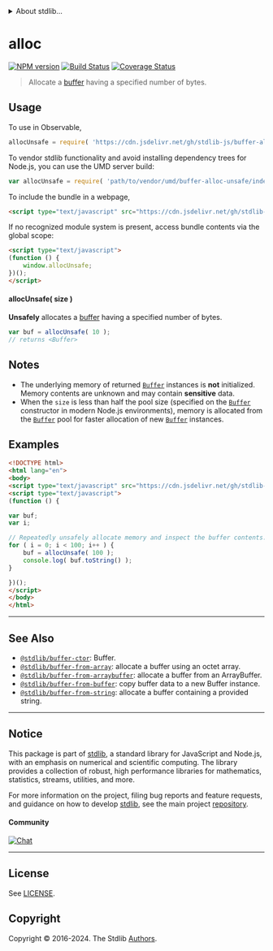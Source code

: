 <!--

@license Apache-2.0

Copyright (c) 2018 The Stdlib Authors.

Licensed under the Apache License, Version 2.0 (the "License");
you may not use this file except in compliance with the License.
You may obtain a copy of the License at

   http://www.apache.org/licenses/LICENSE-2.0

Unless required by applicable law or agreed to in writing, software
distributed under the License is distributed on an "AS IS" BASIS,
WITHOUT WARRANTIES OR CONDITIONS OF ANY KIND, either express or implied.
See the License for the specific language governing permissions and
limitations under the License.

-->


<details>
  <summary>
    About stdlib...
  </summary>
  <p>We believe in a future in which the web is a preferred environment for numerical computation. To help realize this future, we've built stdlib. stdlib is a standard library, with an emphasis on numerical and scientific computation, written in JavaScript (and C) for execution in browsers and in Node.js.</p>
  <p>The library is fully decomposable, being architected in such a way that you can swap out and mix and match APIs and functionality to cater to your exact preferences and use cases.</p>
  <p>When you use stdlib, you can be absolutely certain that you are using the most thorough, rigorous, well-written, studied, documented, tested, measured, and high-quality code out there.</p>
  <p>To join us in bringing numerical computing to the web, get started by checking us out on <a href="https://github.com/stdlib-js/stdlib">GitHub</a>, and please consider <a href="https://opencollective.com/stdlib">financially supporting stdlib</a>. We greatly appreciate your continued support!</p>
</details>

# alloc

[![NPM version][npm-image]][npm-url] [![Build Status][test-image]][test-url] [![Coverage Status][coverage-image]][coverage-url] <!-- [![dependencies][dependencies-image]][dependencies-url] -->

> Allocate a [buffer][@stdlib/buffer/ctor] having a specified number of bytes.

<!-- Section to include introductory text. Make sure to keep an empty line after the intro `section` element and another before the `/section` close. -->

<section class="intro">

</section>

<!-- /.intro -->

<!-- Package usage documentation. -->



<section class="usage">

## Usage

To use in Observable,

```javascript
allocUnsafe = require( 'https://cdn.jsdelivr.net/gh/stdlib-js/buffer-alloc-unsafe@umd/browser.js' )
```

To vendor stdlib functionality and avoid installing dependency trees for Node.js, you can use the UMD server build:

```javascript
var allocUnsafe = require( 'path/to/vendor/umd/buffer-alloc-unsafe/index.js' )
```

To include the bundle in a webpage,

```html
<script type="text/javascript" src="https://cdn.jsdelivr.net/gh/stdlib-js/buffer-alloc-unsafe@umd/browser.js"></script>
```

If no recognized module system is present, access bundle contents via the global scope:

```html
<script type="text/javascript">
(function () {
    window.allocUnsafe;
})();
</script>
```

#### allocUnsafe( size )

**Unsafely** allocates a [buffer][@stdlib/buffer/ctor] having a specified number of bytes.

```javascript
var buf = allocUnsafe( 10 );
// returns <Buffer>
```

</section>

<!-- /.usage -->

<!-- Package usage notes. Make sure to keep an empty line after the `section` element and another before the `/section` close. -->

<section class="notes">

## Notes

-   The underlying memory of returned [`Buffer`][@stdlib/buffer/ctor] instances is **not** initialized. Memory contents are unknown and may contain **sensitive** data.
-   When the `size` is less than half the pool size (specified on the [`Buffer`][@stdlib/buffer/ctor] constructor in modern Node.js environments), memory is allocated from the [`Buffer`][@stdlib/buffer/ctor] pool for faster allocation of new [`Buffer`][@stdlib/buffer/ctor] instances.

</section>

<!-- /.notes -->

<!-- Package usage examples. -->

<section class="examples">

## Examples

<!-- eslint no-undef: "error" -->

```html
<!DOCTYPE html>
<html lang="en">
<body>
<script type="text/javascript" src="https://cdn.jsdelivr.net/gh/stdlib-js/buffer-alloc-unsafe@umd/browser.js"></script>
<script type="text/javascript">
(function () {

var buf;
var i;

// Repeatedly unsafely allocate memory and inspect the buffer contents...
for ( i = 0; i < 100; i++ ) {
    buf = allocUnsafe( 100 );
    console.log( buf.toString() );
}

})();
</script>
</body>
</html>
```

</section>

<!-- /.examples -->

<!-- Section to include cited references. If references are included, add a horizontal rule *before* the section. Make sure to keep an empty line after the `section` element and another before the `/section` close. -->

<section class="references">

</section>

<!-- /.references -->

<!-- Section for related `stdlib` packages. Do not manually edit this section, as it is automatically populated. -->

<section class="related">

* * *

## See Also

-   <span class="package-name">[`@stdlib/buffer-ctor`][@stdlib/buffer/ctor]</span><span class="delimiter">: </span><span class="description">Buffer.</span>
-   <span class="package-name">[`@stdlib/buffer-from-array`][@stdlib/buffer/from-array]</span><span class="delimiter">: </span><span class="description">allocate a buffer using an octet array.</span>
-   <span class="package-name">[`@stdlib/buffer-from-arraybuffer`][@stdlib/buffer/from-arraybuffer]</span><span class="delimiter">: </span><span class="description">allocate a buffer from an ArrayBuffer.</span>
-   <span class="package-name">[`@stdlib/buffer-from-buffer`][@stdlib/buffer/from-buffer]</span><span class="delimiter">: </span><span class="description">copy buffer data to a new Buffer instance.</span>
-   <span class="package-name">[`@stdlib/buffer-from-string`][@stdlib/buffer/from-string]</span><span class="delimiter">: </span><span class="description">allocate a buffer containing a provided string.</span>

</section>

<!-- /.related -->

<!-- Section for all links. Make sure to keep an empty line after the `section` element and another before the `/section` close. -->


<section class="main-repo" >

* * *

## Notice

This package is part of [stdlib][stdlib], a standard library for JavaScript and Node.js, with an emphasis on numerical and scientific computing. The library provides a collection of robust, high performance libraries for mathematics, statistics, streams, utilities, and more.

For more information on the project, filing bug reports and feature requests, and guidance on how to develop [stdlib][stdlib], see the main project [repository][stdlib].

#### Community

[![Chat][chat-image]][chat-url]

---

## License

See [LICENSE][stdlib-license].


## Copyright

Copyright &copy; 2016-2024. The Stdlib [Authors][stdlib-authors].

</section>

<!-- /.stdlib -->

<!-- Section for all links. Make sure to keep an empty line after the `section` element and another before the `/section` close. -->

<section class="links">

[npm-image]: http://img.shields.io/npm/v/@stdlib/buffer-alloc-unsafe.svg
[npm-url]: https://npmjs.org/package/@stdlib/buffer-alloc-unsafe

[test-image]: https://github.com/stdlib-js/buffer-alloc-unsafe/actions/workflows/test.yml/badge.svg?branch=main
[test-url]: https://github.com/stdlib-js/buffer-alloc-unsafe/actions/workflows/test.yml?query=branch:main

[coverage-image]: https://img.shields.io/codecov/c/github/stdlib-js/buffer-alloc-unsafe/main.svg
[coverage-url]: https://codecov.io/github/stdlib-js/buffer-alloc-unsafe?branch=main

<!--

[dependencies-image]: https://img.shields.io/david/stdlib-js/buffer-alloc-unsafe.svg
[dependencies-url]: https://david-dm.org/stdlib-js/buffer-alloc-unsafe/main

-->

[chat-image]: https://img.shields.io/gitter/room/stdlib-js/stdlib.svg
[chat-url]: https://app.gitter.im/#/room/#stdlib-js_stdlib:gitter.im

[stdlib]: https://github.com/stdlib-js/stdlib

[stdlib-authors]: https://github.com/stdlib-js/stdlib/graphs/contributors

[umd]: https://github.com/umdjs/umd
[es-module]: https://developer.mozilla.org/en-US/docs/Web/JavaScript/Guide/Modules

[deno-url]: https://github.com/stdlib-js/buffer-alloc-unsafe/tree/deno
[umd-url]: https://github.com/stdlib-js/buffer-alloc-unsafe/tree/umd
[esm-url]: https://github.com/stdlib-js/buffer-alloc-unsafe/tree/esm
[branches-url]: https://github.com/stdlib-js/buffer-alloc-unsafe/blob/main/branches.md

[stdlib-license]: https://raw.githubusercontent.com/stdlib-js/buffer-alloc-unsafe/main/LICENSE

<!-- <related-links> -->

[@stdlib/buffer/ctor]: https://github.com/stdlib-js/buffer-ctor/tree/umd

[@stdlib/buffer/from-array]: https://github.com/stdlib-js/buffer-from-array/tree/umd

[@stdlib/buffer/from-arraybuffer]: https://github.com/stdlib-js/buffer-from-arraybuffer/tree/umd

[@stdlib/buffer/from-buffer]: https://github.com/stdlib-js/buffer-from-buffer/tree/umd

[@stdlib/buffer/from-string]: https://github.com/stdlib-js/buffer-from-string/tree/umd

<!-- </related-links> -->

</section>

<!-- /.links -->
